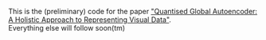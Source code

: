 This is the (preliminary) code for the paper <a href="https://arxiv.org/abs/2407.11913">"Quantised Global Autoencoder: A Holistic Approach to Representing Visual Data"</a>.<br/>
Everything else will follow soon(tm)
